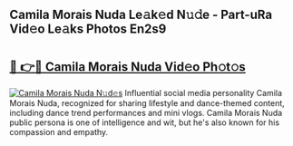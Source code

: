 ## Camila Morais Nuda Le𝚊k𝚎d N𝚞𝚍e - Part-uRa Vid𝚎o Le𝚊ks Photos En2s9

# <h2><a href="http://fbeldxi.evod.top/?m=Camila+Morais+Nuda">🔗 👉🔴 Camila Morais Nuda Vid𝚎o Ph𝚘t𝚘s</a></h2>

[![Camila Morais Nuda N𝚞d𝚎s](https://i.imgur.com/8V9OHl7.gif)](http://fbeldxi.evod.top/?m=Camila+Morais+Nuda)
Influential social media personality Camila Morais Nuda, recognized for sharing lifestyle and dance-themed content, including dance trend performances and mini vlogs. Camila Morais Nuda public persona is one of intelligence and wit, but he's also known for his compassion and empathy. 
